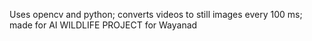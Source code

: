 
Uses opencv and python; converts videos to still images every 100 ms; made for AI WILDLIFE PROJECT for Wayanad
